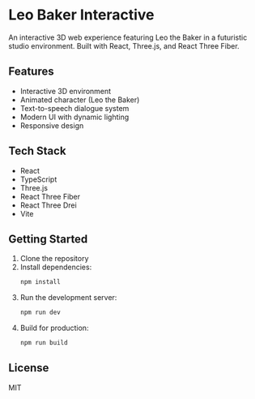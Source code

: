 # Leo Baker Interactive

An interactive 3D web experience featuring Leo the Baker in a futuristic studio environment. Built with React, Three.js, and React Three Fiber.

## Features

- Interactive 3D environment
- Animated character (Leo the Baker)
- Text-to-speech dialogue system
- Modern UI with dynamic lighting
- Responsive design

## Tech Stack

- React
- TypeScript
- Three.js
- React Three Fiber
- React Three Drei
- Vite

## Getting Started

1. Clone the repository
2. Install dependencies:
   ```bash
   npm install
   ```
3. Run the development server:
   ```bash
   npm run dev
   ```
4. Build for production:
   ```bash
   npm run build
   ```

## License

MIT
